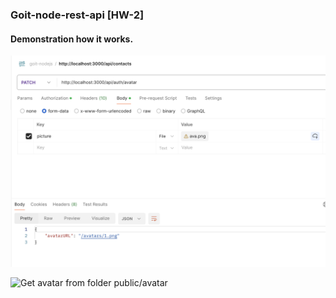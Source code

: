 ### Goit-node-rest-api [HW-2]

#### Demonstration how it works.

![Upload avatar](screens/upload_avatar.png)

![Get avatar from folder public/avatar](screens/get_avatar.png.png)
